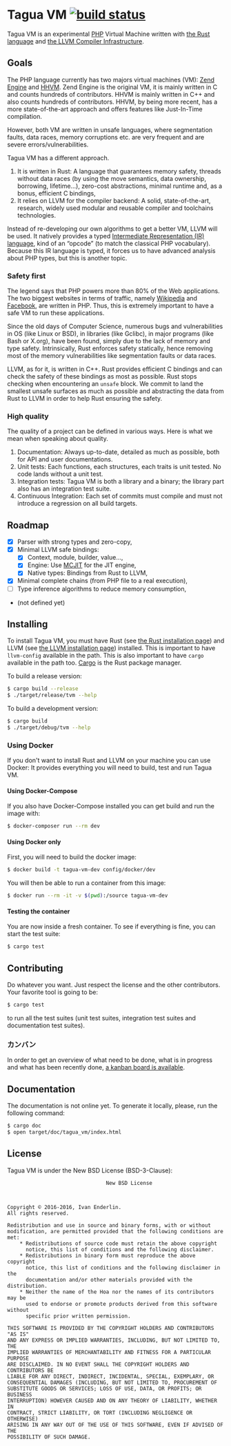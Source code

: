 # Tagua VM [![build status](https://api.travis-ci.org/tagua-vm/tagua-vm.svg)](https://travis-ci.org/tagua-vm/tagua-vm)

Tagua VM is an experimental [PHP](http://php.net/) Virtual Machine written with
[the Rust language](https://www.rust-lang.org/) and [the LLVM Compiler
Infrastructure](http://llvm.org/).

## Goals

The PHP language currently has two majors virtual machines (VM): [Zend
Engine](https://en.wikipedia.org/wiki/Zend_Engine) and
[HHVM](http://hhvm.com/).  Zend Engine is the original VM, it is mainly written
in C and counts hundreds of contributors. HHVM is mainly written in C++ and
also counts hundreds of contributors. HHVM, by being more recent, has a more
state-of-the-art approach and offers features like Just-In-Time compilation.

However, both VM are written in unsafe languages, where segmentation faults,
data races, memory corruptions etc. are very frequent and are severe
errors/vulnerabilities.

Tagua VM has a different approach.

1. It is written in Rust: A language that guarantees memory safety, threads
   without data races (by using the move semantics, data ownership, borrowing,
   lifetime…), zero-cost abstractions, minimal runtime and, as a bonus,
   efficient C bindings,
2. It relies on LLVM for the compiler backend: A solid, state-of-the-art,
   research, widely used modular and reusable compiler and toolchains
   technologies.

Instead of re-developing our own algorithms to get a better VM, LLVM will be
used. It natively provides a typed [Intermediate Representation (IR)
language](http://llvm.org/docs/LangRef.html), kind of an “opcode” (to match
the classical PHP vocabulary). Because this IR language is typed, it forces us
to have advanced analysis about PHP types, but this is another topic.

### Safety first

The legend says that PHP powers more than 80% of the Web applications. The two
biggest websites in terms of traffic, namely
[Wikipedia](https://wikipedia.org/) and [Facebook](https://facebook.com/), are
written in PHP. Thus, this is extremely important to have a safe VM to run
these applications.

Since the old days of Computer Science, numerous bugs and vulnerabilities in OS
(like Linux or BSD), in libraries (like Gclibc), in major programs (like Bash or
X.org), have been found, simply due to the lack of memory and type safety.
Intrinsically, Rust enforces safety statically, hence removing most of the
memory vulnerabilities like segmentation faults or data races.

LLVM, as for it, is written in C++. Rust provides efficient C bindings and can
check the safety of these bindings as most as possible. Rust stops checking when
encountering an `unsafe` block. We commit to land the smallest unsafe surfaces
as much as possible and abstracting the data from Rust to LLVM in order to help
Rust ensuring the safety.

### High quality

The quality of a project can be defined in various ways. Here is what we mean
when speaking about quality.

1. Documentation: Always up-to-date, detailed as much as possible, both for API
   and user documentations.
2. Unit tests: Each functions, each structures, each traits is unit tested.
   No code lands without a unit test.
3. Integration tests: Tagua VM is both a library and a binary; the library part
   also has an integration test suite.
4. Continuous Integration: Each set of commits must compile and must not
   introduce a regression on all build targets.

## Roadmap

* [x] Parser with strong types and zero-copy,
* [x] Minimal LLVM safe bindings:
  * [x] Context, module, builder, value…,
  * [x] Engine: Use [MCJIT](http://llvm.org/docs/MCJITDesignAndImplementation.html) for the JIT engine,
  * [x] Native types: Bindings from Rust to LLVM,
* [x] Minimal complete chains (from PHP file to a real execution),
* [ ] Type inference algorithms to reduce memory consumption,
* (not defined yet)

## Installing

To install Tagua VM, you must have Rust (see [the Rust installation
page](https://www.rust-lang.org/downloads.html)) and LLVM (see [the LLVM
installation page](http://llvm.org/releases/download.html)) installed. This is
important to have `llvm-config` available in the path. This is also important
to have `cargo` available in the path too.
[Cargo](http://doc.crates.io/guide.html) is the Rust package manager.

To build a release version:

```sh
$ cargo build --release
$ ./target/release/tvm --help
```

To build a development version:

```sh
$ cargo build
$ ./target/debug/tvm --help
```

### Using Docker

If you don't want to install Rust and LLVM on your machine you can use Docker:
It provides everything you will need to build, test and run Tagua VM.

#### Using Docker-Compose

If you also have Docker-Compose installed you can get build and run the image with:

```sh
$ docker-composer run --rm dev
```

#### Using Docker only

First, you will need to build the docker image:

```sh
$ docker build -t tagua-vm-dev config/docker/dev
```

You will then be able to run a container from this image:

```sh
$ docker run --rm -it -v $(pwd):/source tagua-vm-dev
```

#### Testing the container

You are now inside a fresh container. To see if everything is fine, you can
start the test suite:

```sh
$ cargo test
```

## Contributing

Do whatever you want. Just respect the license and the other contributors. Your
favorite tool is going to be:

```sh
$ cargo test
```

to run all the test suites (unit test suites, integration test suites and documentation test suites).

### カンバン

In order to get an overview of what need to be done, what is in progress and
what has been recently done, [a kanban board is
available](https://waffle.io/tagua-vm/tagua-vm).

## Documentation

The documentation is not online yet. To generate it locally, please, run the following command:

```sh
$ cargo doc
$ open target/doc/tagua_vm/index.html
```

## License

Tagua VM is under the New BSD License (BSD-3-Clause):

```
                                New BSD License



Copyright © 2016-2016, Ivan Enderlin.
All rights reserved.

Redistribution and use in source and binary forms, with or without
modification, are permitted provided that the following conditions are met:
    * Redistributions of source code must retain the above copyright
      notice, this list of conditions and the following disclaimer.
    * Redistributions in binary form must reproduce the above copyright
      notice, this list of conditions and the following disclaimer in the
      documentation and/or other materials provided with the distribution.
    * Neither the name of the Hoa nor the names of its contributors may be
      used to endorse or promote products derived from this software without
      specific prior written permission.

THIS SOFTWARE IS PROVIDED BY THE COPYRIGHT HOLDERS AND CONTRIBUTORS "AS IS"
AND ANY EXPRESS OR IMPLIED WARRANTIES, INCLUDING, BUT NOT LIMITED TO, THE
IMPLIED WARRANTIES OF MERCHANTABILITY AND FITNESS FOR A PARTICULAR PURPOSE
ARE DISCLAIMED. IN NO EVENT SHALL THE COPYRIGHT HOLDERS AND CONTRIBUTORS BE
LIABLE FOR ANY DIRECT, INDIRECT, INCIDENTAL, SPECIAL, EXEMPLARY, OR
CONSEQUENTIAL DAMAGES (INCLUDING, BUT NOT LIMITED TO, PROCUREMENT OF
SUBSTITUTE GOODS OR SERVICES; LOSS OF USE, DATA, OR PROFITS; OR BUSINESS
INTERRUPTION) HOWEVER CAUSED AND ON ANY THEORY OF LIABILITY, WHETHER IN
CONTRACT, STRICT LIABILITY, OR TORT (INCLUDING NEGLIGENCE OR OTHERWISE)
ARISING IN ANY WAY OUT OF THE USE OF THIS SOFTWARE, EVEN IF ADVISED OF THE
POSSIBILITY OF SUCH DAMAGE.
```
